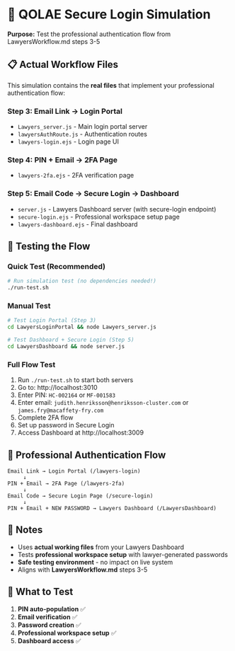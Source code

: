 # 🎯 QOLAE Secure Login Simulation

**Purpose:** Test the professional authentication flow from LawyersWorkflow.md steps 3-5

## 📋 **Actual Workflow Files**

This simulation contains the **real files** that implement your professional authentication flow:

### **Step 3: Email Link → Login Portal**
- `Lawyers_server.js` - Main login portal server
- `lawyersAuthRoute.js` - Authentication routes
- `lawyers-login.ejs` - Login page UI

### **Step 4: PIN + Email → 2FA Page**
- `lawyers-2fa.ejs` - 2FA verification page

### **Step 5: Email Code → Secure Login → Dashboard**
- `server.js` - Lawyers Dashboard server (with secure-login endpoint)
- `secure-login.ejs` - Professional workspace setup page
- `lawyers-dashboard.ejs` - Final dashboard

## 🚀 **Testing the Flow**

### **Quick Test (Recommended)**
```bash
# Run simulation test (no dependencies needed!)
./run-test.sh
```

### **Manual Test**
```bash
# Test Login Portal (Step 3)
cd LawyersLoginPortal && node Lawyers_server.js

# Test Dashboard + Secure Login (Step 5) 
cd LawyersDashboard && node server.js
```

### **Full Flow Test**
1. Run `./run-test.sh` to start both servers
2. Go to: http://localhost:3010
3. Enter PIN: `HC-002164` or `MF-001583`
4. Enter email: `judith.henriksson@henriksson-cluster.com` or `james.fry@macaffety-fry.com`
5. Complete 2FA flow
6. Set up password in Secure Login
7. Access Dashboard at http://localhost:3009

## 🔐 **Professional Authentication Flow**

```
Email Link → Login Portal (/lawyers-login)
     ↓
PIN + Email → 2FA Page (/lawyers-2fa)
     ↓
Email Code → Secure Login Page (/secure-login)
     ↓
PIN + Email + NEW PASSWORD → Lawyers Dashboard (/LawyersDashboard)
```

## 📝 **Notes**

- Uses **actual working files** from your Lawyers Dashboard
- Tests **professional workspace setup** with lawyer-generated passwords
- **Safe testing environment** - no impact on live system
- Aligns with **LawyersWorkflow.md** steps 3-5

## 🎯 **What to Test**

1. **PIN auto-population** ✅
2. **Email verification** ✅
3. **Password creation** ✅
4. **Professional workspace setup** ✅
5. **Dashboard access** ✅
